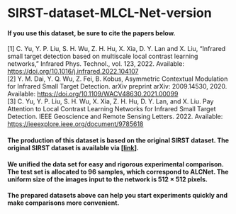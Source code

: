 # SIRST-dataset-MLCL-Net-version

#### If you use this dataset, be sure to cite the papers below.  
[1] C. Yu, Y. P. Liu, S. H. Wu, Z. H. Hu, X. Xia, D. Y. Lan and X. Liu, “Infrared small target detection based on multiscale local contrast learning networks,” Infrared Phys. Technol., vol. 123, 2022. Available: https://doi.org/10.1016/j.infrared.2022.104107   
[2] Y. M. Dai, Y. Q. Wu, Z. Fei, B. Kobus, Asymmetric Contextual Modulation for Infrared Small Target Detection. arXiv preprint arXiv: 2009.14530, 2020. Available: https://doi.org/10.1109/WACV48630.2021.00099  
[3] C. Yu, Y. P. Liu, S. H. Wu, X. Xia, Z. H. Hu, D. Y. Lan, and X. Liu. Pay Attention to Local Contrast Learning Networks for Infrared Small Target Detection. IEEE Geoscience and Remote Sensing Letters. 2022. Available: https://ieeexplore.ieee.org/document/9785618


#### The production of this dataset is based on the original SIRST dataset. The original SIRST dataset is available via [[link](https://github.com/YimianDai/sirst)].  

#### We unified the data set for easy and rigorous experimental comparison. The test set is allocated to 96 samples, which correspond to ALCNet. The uniform size of the images input to the network is 512 × 512 pixels.   

#### The prepared datasets above can help you start experiments quickly and make comparisons more convenient.

